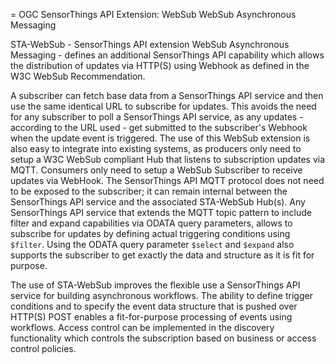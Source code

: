= OGC SensorThings API Extension: WebSub WebSub Asynchronous Messaging

STA-WebSub - SensorThings API extension WebSub Asynchronous Messaging - defines an additional SensorThings API capability which allows the distribution of updates via HTTP(S) using Webhook as defined in the W3C WebSub Recommendation. 

A subscriber can fetch base data from a SensorThings API service and then use the same identical URL to subscribe for updates. This avoids the need for any subscriber to poll a SensorThings API service, as any updates - according to the URL used - get submitted to the subscriber's Webhook when the update event is triggered. The use of this WebSub extension is also easy to integrate into existing systems, as producers only need to setup a W3C WebSub compliant Hub that listens to subscription updates via MQTT. Consumers only need to setup a WebSub Subscriber to receive updates via WebHook. The SensorThings API MQTT protocol does not need to be exposed to the subscriber; it can remain internal between the SensorThings API service and the associated STA-WebSub Hub(s). Any SensorThings API service that extends the MQTT topic pattern to include filter and expand capabilities via ODATA query parameters, allows to subscribe for updates by defining actual triggering conditions using `$filter`. Using the ODATA query parameter `$select` and `$expand` also supports the subscriber to get exactly the data and structure as it is fit for purpose. 

The use of STA-WebSub improves the flexible use a SensorThings API service for building asynchronous workflows. The ability to define trigger conditions and to specify the event data structure that is pushed over HTTP(S) POST enables a fit-for-purpose processing of events using workflows. Access control can be implemented in the discovery functionality which controls the subscription based on business or access control policies.
